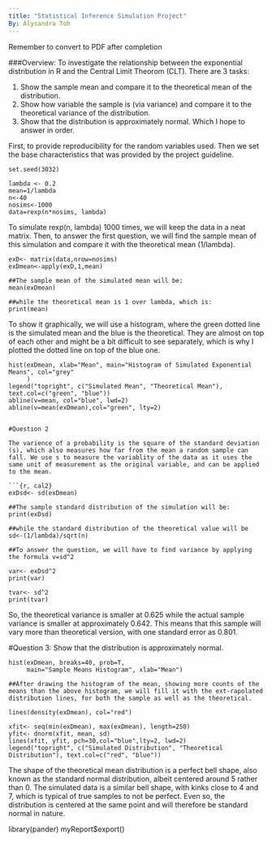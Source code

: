 ```yaml
---
title: "Statistical Inference Simulation Project"
By: Alysandra Toh
---
```

Remember to convert to PDF after completion

###Overview:
To investigate the relationship between the exponential distribution in R and the Central Limit Theorom (CLT). There are 3 tasks: 

1) Show the sample mean and compare it to the theoretical mean of the distribution.
2) Show how variable the sample is (via variance) and compare it to the theoretical variance of the distribution.
3) Show that the distribution is approximately normal.
Which I hope to answer in order.

First, to provide reproducibility for the random variables used. Then we set the base characteristics that was provided by the project guideline.

```{r, intro}
set.seed(3032)

lambda <- 0.2
mean=1/lambda
n<-40
nosims<-1000
data=rexp(n*nosims, lambda)

```

To simulate rexp(n, lambda) 1000 times, we will keep the data in a neat matrix.
Then, to answer the first question, we will find the sample mean of this simulation and compare it with the theoretical mean (1/lambda).

```{r,cal1}
exD<- matrix(data,nrow=nosims)
exDmean<-apply(exD,1,mean)

##The sample mean of the simulated mean will be:
mean(exDmean)

##while the theoretical mean is 1 over lambda, which is:
print(mean)
```
To show it graphically, we will use a histogram, where the green dotted line is the simulated mean and  the blue is the theoretical. They are almost on top of each other and might be a bit difficult to see separately, which is why I plotted the dotted line on top of the blue one.

```{r}
hist(exDmean, xlab="Mean", main="Histogram of Simulated Exponential Means", col="grey"
     )
legend("topright", c("Simulated Mean", "Theoretical Mean"), text.col=c("green", "blue"))
abline(v=mean, col="blue", lwd=2)
abline(v=mean(exDmean),col="green", lty=2)


#Question 2

The varience of a probability is the square of the standard deviation (s), which also measures how far from the mean a random sample can fall. We use s to measure the variablity of the data as it uses the same unit of measurement as the original variable, and can be applied to the mean.

```{r, cal2}
exDsd<- sd(exDmean)

##The sample standard distribution of the simulation will be:
print(exDsd)

##while the standard distribution of the theoretical value will be
sd<-(1/lambda)/sqrt(n)

##To answer the question, we will have to find variance by applying the formula v=sd^2

var<- exDsd^2
print(var)

tvar<- sd^2
print(tvar)
```

So, the theoretical variance is smaller at 0.625 while the actual sample variance is smaller at approximately 0.642. This means that this sample will vary more than theoretical version, with one standard error as 0.801. 


#Question 3: Show that the distribution is approximately normal.

```{r, plot2}
hist(exDmean, breaks=40, prob=T,
     main="Sample Means Histogram", xlab="Mean")

##After drawing the histogram of the mean, showing more counts of the means than the above histogram, we will fill it with the ext-rapolated distribution lines, for both the sample as well as the theoretical.

lines(density(exDmean), col="red")

xfit<- seq(min(exDmean), max(exDmean), length=250)
yfit<- dnorm(xfit, mean, sd)
lines(xfit, yfit, pch=30,col="blue",lty=2, lwd=2)
legend("topright", c("Simulated Distribution", "Theoretical Distribution"), text.col=c("red", "blue"))

```

The shape of the theoretical mean distribution is a perfect bell shape, also known as the standard normal distribution, albeit centered around 5 rather than 0. The simulated data is a similar bell shape, with kinks close to 4 and 7, which is typical of true samples to not be perfect. Even so, the distribution is centered at the same point and will therefore be standard normal in nature. 


library(pander)
myReport$export()